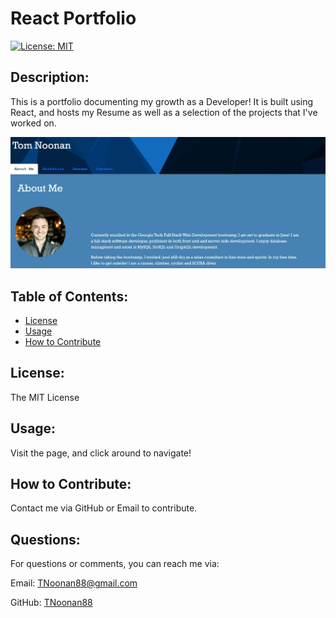 # React Portfolio
[![License: MIT](https://img.shields.io/badge/License-MIT-yellow.svg)](https://opensource.org/licenses/MIT)

## Description:
This is a portfolio documenting my growth as a Developer! It is built using React, and hosts my Resume as well as a selection of the projects that I've worked on.

![react-portfolio](./src/assets/images/react-portfolio.png)

## Table of Contents:
* [License](#license)
* [Usage](#usage)
* [How to Contribute](#how-to-contribute)

## License:
The MIT License

## Usage:
Visit the page, and click around to navigate!

## How to Contribute:
Contact me via GitHub or Email to contribute.

## Questions:
For questions or comments, you can reach me via:

Email: TNoonan88@gmail.com

GitHub: [TNoonan88](https://github.com/TNoonan88)
